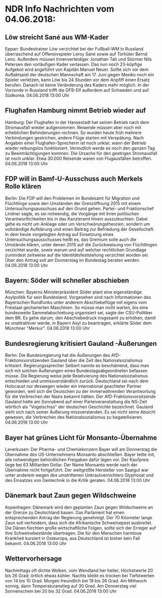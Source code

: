 # NDR Info Nachrichten vom 04.06.2018:


## Löw streicht Sané aus WM-Kader
Eppan: Bundestrainer Löw verzichtet bei der Fußball-WM in Russland überraschend auf Offensivspieler Leroy Sané sowie auf Torhüter Bernd Leno. Außerdem müssen Innenverteidiger Jonathan Tah und Stürmer Nils Petersen den vorläufigen Kader verlassen. Das nun noch 23-köpfige Aufgebot wird angeführt von Kapitän Manuel Neuer. Sollte sich vor dem Auftaktspiel der deutschen Mannschaft am 17. Juni gegen Mexiko noch ein Spieler verletzen, kann Löw bis 24 Stunden vor dem Anpfiff einen Ersatz berufen. Danach ist keine Veränderung des Kaders mehr möglich. In der Vorrunde in Russland trifft die DFB-Elf außerdem auf Schweden und auf Südkorea. 04.06.2018 13:00 Uhr 

## Flughafen Hamburg nimmt Betrieb wieder auf
Hamburg: Der Flughafen in der Hansestadt hat seinen Betrieb nach dem Stromausfall wieder aufgenommen. Reisende müssen aber noch mit erheblichen Behinderungen rechnen. So wurden heute früh mehrere Verbindungen gestrichen, andere Flüge starten mit Verspätung. Nach Angaben einer Flughafen-Sprecherin ist noch unklar, wann der Betrieb wieder reibungslos funktioniert. Vermutlich werde es noch den ganzen Tag zu Beeinträchtigungen kommen. Die Ursache für den gestrigen Stromausfall ist noch unklar. Etwa 30.000 Reisende waren von Flugausfällen betroffen. 04.06.2018 13:00 Uhr 

## FDP will in Bamf-U-Ausschuss auch Merkels Rolle klären
Berlin: Die FDP will den Problemen im Bundesamt für Migration und Flüchtlinge sowie den Umständen der Grenzöffnung 2015 mit einem Untersuchungsausschuss auf den Grund gehen. Partei- und Fraktionschef Lindner sagte, es sei notwendig, die Vorgänge mit ihren politischen Verantwortlichkeiten bis in das Kanzleramt hinein auszuleuchten. Dabei gehe es nicht um Anklage oder um Verschwörungstheorien, sondern um vollständige Aufklärung und einen Beitrag zur Befriedung der Gesellschaft. In dem heute vorgelegten Antrag auf Einsetzung eines Untersuchungsausschusses heißt es, das Gremium solle auch die Umstände klären, unter denen 2015 auf die Zurückweisung von Flüchtlingen verzichtet wurde, sowie warum und auf welcher rechtlichen Grundlage zumindest zeitweise auf die Identitätsfeststellung verzichtet worden sei. Über den Antrag soll am Donnerstag im Bundestag beraten werden. 04.06.2018 13:00 Uhr 

## Bayern: Söder will schneller abschieben
München: Bayerns Ministerpräsident Söder plant eine eigenständige Asylpolitik für sein Bundesland. Vorgesehen sind nach Informationen des Bayerischen Rundfunks unter anderem Abschiebeflüge mit eigens vom Freistaat gecharterten Maschinen. So müsse man nicht warten, bis eine bundesweite Sammelabschiebung organisiert sei, sagte der CSU-Politiker dem BR. Es gehe darum, den Abschiebedruck insgesamt zu erhöhen, damit es unattraktiver werde, in Bayern Asyl zu beantragen, erklärte Söder dem Münchner "Merkur". 04.06.2018 13:00 Uhr 

## Bundesregierung kritisiert Gauland -Äußerungen
Berlin: Die Bundesregierung hat die Äußerungen des AfD-Fraktionsvorsitzenden Gauland über die Zeit des Nationalsozialismus kritisiert. Regierungssprecher Seibert nannte es beschämend, dass man sich mit solchen Äußerungen eines Bundestagsabgeordneten befassen müsse. Die Regierung weise jede Relativierung des Nationalsozialismus entschieden und unmissverständlich zurück. Deutschland sei nach dem Holocaust nur deswegen wieder ein international geachteter Partner geworden, weil sich die Deutschen zu der immerwährenden Verantwortung für die Verbrechen der Nazis bekannt hätten. Der AfD-Fraktionsvorsitzende Gauland hatte am Sonnabend auf einer Parteiveranstaltung die NS-Zeit wörtlich als "Vogelschiss" der deutschen Geschichte bezeichnet. Gauland sieht sich nach seiner Äußerung missverstanden. Es sei nicht seine Absicht gewesen, die Verbrechen des Nationalsozialismus zu bagatellisieren. 04.06.2018 13:00 Uhr 

## Bayer hat grünes Licht für Monsanto-Übernahme
Leverkusen: Der Pharma- und Chemiekonzern Bayer will am Donnerstag die Übernahme des US-Unternehmens Monsanto abschließen. Bayer teilte mit, alle notwendigen behördlichen Freigaben dafür lägen vor. Der Kaufpreis liege bei 63 Milliarden Dollar. Der Name Monsanto werde nach der Übernahme nicht fortgeführt. Der weltgrößte Hersteller von Saatgut war unter anderem wegen des umstrittenen Unkrautvernichters Glyphosat und des Einsatzes von Gentechnik in die Kritik geraten. 04.06.2018 13:00 Uhr 

## Dänemark baut Zaun gegen Wildschweine
Kopenhagen: Dänemark wird den geplanten Zaun gegen Wildschweine an der Grenze zu Deutschland bauen. Das Parlament hat einen entsprechenden Antrag der Regierung genehmigt. Der 70 Kilometer lange Zaun soll verhindern, dass sich die Afrikanische Schweinepest ausbreitet. Die Dänen fürchten große wirtschaftliche Folgen, sollte sich der Erreger auf ihre Schweinebestände übertragen. Die für den Menschen harmlose Krankheit kursiert in Osteuropa, aus Deutschland ist bisher kein Fall bekannt. 04.06.2018 13:00 Uhr 

## Wettervorhersage
Nachmittags oft dichte Wolken, vom Wendland her heiter, Höchstwerte 20 bis 26 Grad; örtlich etwas kühler. Nachts bleibt es trocken bei Tiefstwerten von 14 bis 10 Grad. Morgen freundlich bei 19 bis 26 Grad. Am Mittwoch sonnig, dann Temperaturanstieg auf 30 Grad. Am Donnerstag viel Sonnenschein bei 20 bis 32 Grad. 04.06.2018 13:00 Uhr 
